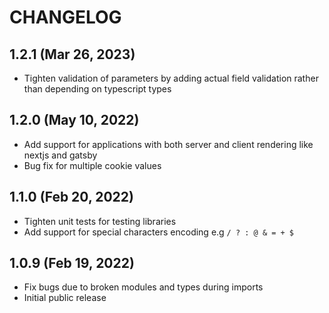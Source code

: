 # CHANGELOG

## 1.2.1 (Mar 26, 2023)

- Tighten validation of parameters by adding actual field validation rather than depending on typescript types

## 1.2.0 (May 10, 2022)

- Add support for applications with both server and client rendering like nextjs and gatsby
- Bug fix for multiple cookie values

## 1.1.0 (Feb 20, 2022)

- Tighten unit tests for testing libraries
- Add support for special characters encoding e.g `/ ? : @ & = + $`

## 1.0.9 (Feb 19, 2022)

- Fix bugs due to broken modules and types during imports
- Initial public release
